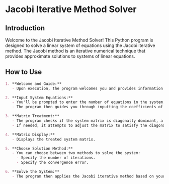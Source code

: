 # Jacobi Iterative Method Solver

## Introduction

Welcome to the Jacobi Iterative Method Solver! This Python program is designed to solve a linear system of equations using the Jacobi iterative method. The Jacobi method is an iterative numerical technique that provides approximate solutions to systems of linear equations.

## How to Use

```markdown
1. **Welcome and Guide:**
   - Upon execution, the program welcomes you and provides information about its purpose.

2. **Input System Equations:**
   - You'll be prompted to enter the number of equations in the system.
   - The program then guides you through inputting the coefficients of the system matrix and the constants of the equations.

3. **Matrix Treatment:**
   - The program checks if the system matrix is diagonally dominant, a condition required for Jacobi iteration.
   - If needed, it attempts to adjust the matrix to satisfy the diagonally dominant property.

4. **Matrix Display:**
   - Displays the treated system matrix.

5. **Choose Solution Method:**
   - You can choose between two methods to solve the system:
     - Specify the number of iterations.
     - Specify the convergence error.

6. **Solve the System:**
   - The program then applies the Jacobi iterative method based on your choice and displays the results.
